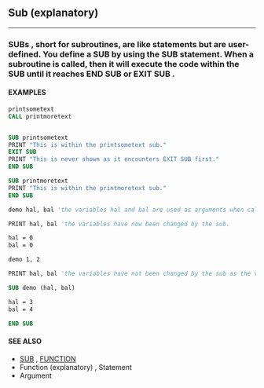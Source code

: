 ## Sub (explanatory)
---

### SUBs , short for subroutines, are like statements but are user-defined. You define a SUB by using the SUB statement. When a subroutine is called, then it will execute the code within the SUB until it reaches END SUB or EXIT SUB .

#### EXAMPLES
```vb
printsometext
CALL printmoretext


SUB printsometext
PRINT "This is within the printsometext sub."
EXIT SUB
PRINT "This is never shown as it encounters EXIT SUB first."
END SUB

SUB printmoretext
PRINT "This is within the printmoretext sub."
END SUB
```
  
```vb
demo hal, bal 'the variables hal and bal are used as arguments when calling the sub.

PRINT hal, bal 'the variables have now been changed by the sub.

hal = 0
bal = 0

demo 1, 2

PRINT hal, bal 'the variables have not been changed by the sub as the variables wasn't used as arguments.

SUB demo (hal, bal)

hal = 3
bal = 4

END SUB
```
  


#### SEE ALSO
* [SUB](./SUB.md) , [FUNCTION](./FUNCTION.md)
* Function (explanatory) , Statement
* Argument
